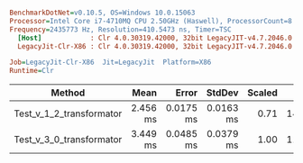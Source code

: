 ``` ini

BenchmarkDotNet=v0.10.5, OS=Windows 10.0.15063
Processor=Intel Core i7-4710MQ CPU 2.50GHz (Haswell), ProcessorCount=8
Frequency=2435773 Hz, Resolution=410.5473 ns, Timer=TSC
  [Host]            : Clr 4.0.30319.42000, 32bit LegacyJIT-v4.7.2046.0
  LegacyJit-Clr-X86 : Clr 4.0.30319.42000, 32bit LegacyJIT-v4.7.2046.0

Job=LegacyJit-Clr-X86  Jit=LegacyJit  Platform=X86  
Runtime=Clr  

```
 |                   Method |     Mean |     Error |    StdDev | Scaled |     Gen 0 | Allocated |
 |------------------------- |---------:|----------:|----------:|-------:|----------:|----------:|
 | Test_v_1_2_transformator | 2.456 ms | 0.0175 ms | 0.0163 ms |   0.71 | 1408.0729 |   4.33 MB |
 | Test_v_3_0_transformator | 3.449 ms | 0.0485 ms | 0.0379 ms |   1.00 | 1110.9375 |   3.46 MB |

